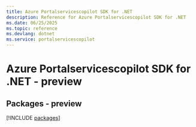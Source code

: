 ```yaml
---
title: Azure Portalservicescopilot SDK for .NET
description: Reference for Azure Portalservicescopilot SDK for .NET
ms.date: 06/25/2025
ms.topic: reference
ms.devlang: dotnet
ms.service: portalservicescopilot
---
```

# Azure Portalservicescopilot SDK for .NET - preview
## Packages - preview
[!INCLUDE [packages](portalservicescopilot-index.md)]